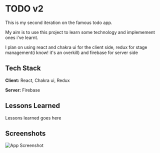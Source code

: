 
# TODO v2

This is my second iteration on the famous todo app.

My aim is to use this project to learn some technology and implemement ones i've learnt.

I plan on using react and chakra ui for the  client side, redux for stage management(i know! it's an overkill) and firebase for server side


## Tech Stack

**Client:** React, Chakra ui, Redux 

**Server:** Firebase

  
## Lessons Learned

Lessons learned goes here
  
## Screenshots

![App Screenshot](https://via.placeholder.com/468x300?text=App+Screenshot+Here)

  
